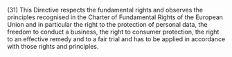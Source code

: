 (31) This Directive respects the fundamental rights and observes the principles recognised in the Charter of Fundamental Rights of the European Union and in particular the right to the protection of personal data, the freedom to conduct a business, the right to consumer protection, the right to an effective remedy and to a fair trial and has to be applied in accordance with those rights and principles.